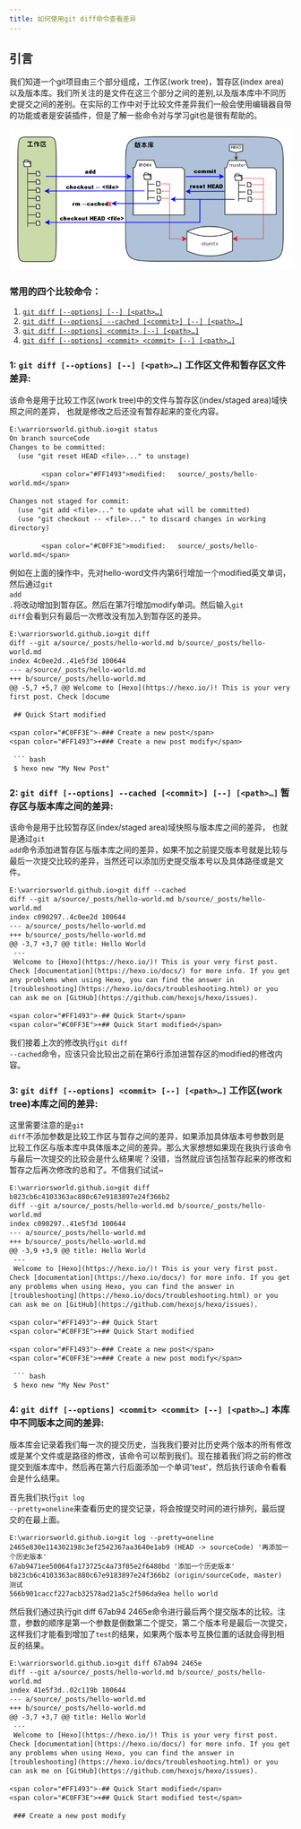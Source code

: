 ```yaml
---
title: 如何使用git diff命令查看差异
---
```


## 引言

我们知道一个git项目由三个部分组成，工作区(work tree)，暂存区(index area)以及版本库。我们所关注的是文件在这三个部分之间的差别,以及版本库中不同历史提交之间的差别。在实际的工作中对于比较文件差异我们一般会使用编辑器自带的功能或者是安装插件，但是了解一些命令对与学习git也是很有帮助的。

![例子](./git-diff/gitSketch.png)

### 常用的四个比较命令：
1. [`git diff [--options] [--] [<path>…​]`](#cmd_1)
2. [`git diff [--options] --cached [<commit>] [--] [<path>…​]`](#cmd_2)
3. [`git diff [--options] <commit> [--] [<path>…​]`](#cmd_3)
4. [`git diff [--options] <commit> <commit> [--] [<path>…​]`](#cmd_4)

### 1: `git diff [--options] [--] [<path>…​]` <span id="cmd_1">工作区文件和暂存区文件差异:</span>

该命令是用于比较工作区(work tree)中的文件与暂存区(index/staged area)域快照之间的差异， 也就是修改之后还没有暂存起来的变化内容。

``` git
E:\warriorsworld.github.io>git status
On branch sourceCode
Changes to be committed:
  (use "git reset HEAD <file>..." to unstage)

        <span color="#FF1493">modified:   source/_posts/hello-world.md</span>

Changes not staged for commit:
  (use "git add <file>..." to update what will be committed)
  (use "git checkout -- <file>..." to discard changes in working directory)

        <span color="#C0FF3E">modified:   source/_posts/hello-world.md</span>
```

例如在上面的操作中，先对hello-word文件内第6行增加一个modified英文单词，然后通过<code>git add .</code>将改动增加到暂存区。然后在第7行增加modify单词。然后输入<code>git diff</code>会看到只有最后一次修改没有加入到暂存区的差异。

``` git
E:\warriorsworld.github.io>git diff
diff --git a/source/_posts/hello-world.md b/source/_posts/hello-world.md
index 4c0ee2d..41e5f3d 100644
--- a/source/_posts/hello-world.md
+++ b/source/_posts/hello-world.md
@@ -5,7 +5,7 @@ Welcome to [Hexo](https://hexo.io/)! This is your very first post. Check [docume

 ## Quick Start modified

<span color="#C0FF3E">-### Create a new post</span>
<span color="#FF1493">+### Create a new post modify</span>

 ``` bash
 $ hexo new "My New Post"  
```
### 2: `git diff [--options] --cached [<commit>] [--] [<path>…​]` <span id="cmd_2">暂存区与版本库之间的差异:</span>

该命令是用于比较暂存区(index/staged area)域快照与版本库之间的差异， 也就是通过<code>git add</code>命令添加进暂存区与版本库之间的差异，如果不加之前提交版本号就是比较与最后一次提交比较的差异，当然还可以添加历史提交版本号以及具体路径或是文件。

``` git
E:\warriorsworld.github.io>git diff --cached
diff --git a/source/_posts/hello-world.md b/source/_posts/hello-world.md
index c090297..4c0ee2d 100644
--- a/source/_posts/hello-world.md
+++ b/source/_posts/hello-world.md
@@ -3,7 +3,7 @@ title: Hello World
 ---
 Welcome to [Hexo](https://hexo.io/)! This is your very first post. Check [documentation](https://hexo.io/docs/) for more info. If you get any problems when using Hexo, you can find the answer in [troubleshooting](https://hexo.io/docs/troubleshooting.html) or you can ask me on [GitHub](https://github.com/hexojs/hexo/issues).

<span color="#FF1493">-## Quick Start</span>
<span color="#C0FF3E">+## Quick Start modified</span>
```
我们接着上次的修改执行<code>git diff --cached</code>命令，应该只会比较出之前在第6行添加进暂存区的modified的修改内容。

### 3: `git diff [--options] <commit> [--] [<path>…​]` <span id="cmd_3">工作区(work tree)本库之间的差异:</span>

这里需要注意的是<code>git diff</code>不添加参数是比较工作区与暂存之间的差异，如果添加具体版本号参数则是比较工作区与版本库中具体版本之间的差异。那么大家想想如果现在我执行该命令与最后一次提交的比较会是什么结果呢？没错，当然就应该包括暂存起来的修改和暂存之后再次修改的总和了。不信我们试试~

``` git
E:\warriorsworld.github.io>git diff b823cb6c4103363ac880c67e9183897e24f366b2
diff --git a/source/_posts/hello-world.md b/source/_posts/hello-world.md
index c090297..41e5f3d 100644
--- a/source/_posts/hello-world.md
+++ b/source/_posts/hello-world.md
@@ -3,9 +3,9 @@ title: Hello World
 ---
 Welcome to [Hexo](https://hexo.io/)! This is your very first post. Check [documentation](https://hexo.io/docs/) for more info. If you get any problems when using Hexo, you can find the answer in [troubleshooting](https://hexo.io/docs/troubleshooting.html) or you can ask me on [GitHub](https://github.com/hexojs/hexo/issues).

<span color="#FF1493">-## Quick Start
<span color="#C0FF3E">+## Quick Start modified

<span color="#FF1493">-### Create a new post</span>
<span color="#C0FF3E">+### Create a new post modify</span>

 ``` bash
 $ hexo new "My New Post"
```

### 4: `git diff [--options] <commit> <commit> [--] [<path>…​]` <span id="cmd_4">本库中不同版本之间的差异:</span>

版本库会记录着我们每一次的提交历史，当我我们要对比历史两个版本的所有修改或是某个文件或是路径的修改，该命令可以帮到我们。现在接着我们将之前的修改提交到版本库中，然后再在第六行后面添加一个单词'test'，然后执行该命令看看会是什么结果。

首先我们执行<code>git log --pretty=oneline</code>来查看历史的提交记录，将会按提交时间的进行排列，最后提交的在最上面。

``` git
E:\warriorsworld.github.io>git log --pretty=oneline
2465e830e114302198c3ef2542367aa3640e1ab9 (HEAD -> sourceCode) '再添加一个历史版本'
67ab9471ee50064fa173725c4a73f05e2f6480bd '添加一个历史版本'
b823cb6c4103363ac880c67e9183897e24f366b2 (origin/sourceCode, master) 测试
566b901caccf227acb32578ad21a5c2f506da9ea hello world
```
然后我们通过执行git diff 67ab94 2465e命令进行最后两个提交版本的比较。注意，参数的顺序是第一个参数是倒数第二个提交，第二个版本号是最后一次提交，这样我们才能看到增加了<code>test</code>的结果，如果两个版本号互换位置的话就会得到相反的结果。

``` git
E:\warriorsworld.github.io>git diff 67ab94 2465e
diff --git a/source/_posts/hello-world.md b/source/_posts/hello-world.md
index 41e5f3d..02c119b 100644
--- a/source/_posts/hello-world.md
+++ b/source/_posts/hello-world.md
@@ -3,7 +3,7 @@ title: Hello World
 ---
 Welcome to [Hexo](https://hexo.io/)! This is your very first post. Check [documentation](https://hexo.io/docs/) for more info. If you get any problems when using Hexo, you can find the answer in [troubleshooting](https://hexo.io/docs/troubleshooting.html) or you can ask me on [GitHub](https://github.com/hexojs/hexo/issues).

<span color="#FF1493">-## Quick Start modified</span>
<span color="#C0FF3E">+## Quick Start modified test</span>

 ### Create a new post modify
```

